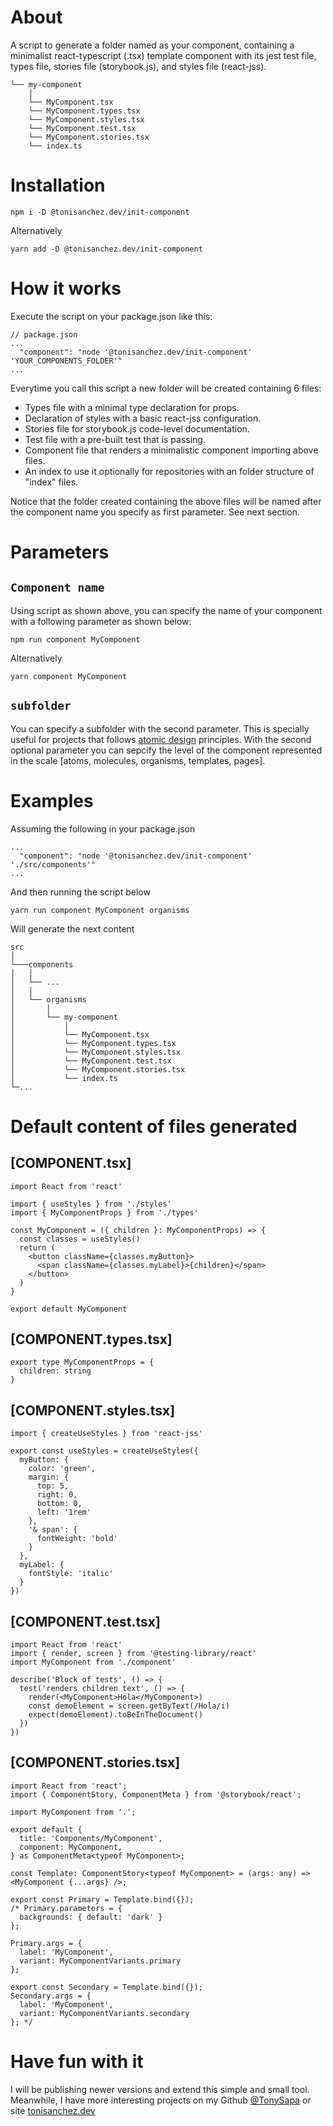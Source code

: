 # About
A script to generate a folder named as your component, containing a minimalist react-typescript (.tsx) template component with its jest test file, types file, stories file (storybook.js), and styles file (react-jss).
```
└── my-component
    │
    └── MyComponent.tsx
    └── MyComponent.types.tsx
    └── MyComponent.styles.tsx
    └── MyComponent.test.tsx
    └── MyComponent.stories.tsx
    └── index.ts
```

# Installation
```
npm i -D @tonisanchez.dev/init-component
```
Alternatively
```
yarn add -D @tonisanchez.dev/init-component
```

# How it works
Execute the script on your package.json like this:
```
// package.json
...
  "component": "node '@tonisanchez.dev/init-component' 'YOUR_COMPONENTS_FOLDER'"
...
```
Everytime you call this script a new folder will be created containing 6 files:
- Types file with a minimal type declaration for props.
- Declaration of styles with a basic react-jss configuration.
- Stories file for storybook.js code-level documentation.
- Test file with a pre-built test that is passing.
- Component file that renders a minimalistic component importing above files.
- An index to use it optionally for repositories with an folder structure of "index" files.

Notice that the folder created containing the above files will be named after the component name you specify as first parameter. See next section.

# Parameters
## `Component name`
Using script as shown above, you can specify the name of your component with a following parameter as shown below:
```
npm run component MyComponent
```
Alternatively
```
yarn component MyComponent
```


## `subfolder`
You can specify a subfolder with the second parameter. This is specially useful for projects that follows [atomic design](https://bradfrost.com/blog/post/atomic-web-design/) principles. With the second optional parameter you can sepcify the level of the component represented in the scale [atoms, molecules, organisms, templates, pages].

# Examples
Assuming the following in your package.json
```
...
  "component": "node '@tonisanchez.dev/init-component' './src/components'"
...
```
And then running the script below
```
yarn run component MyComponent organisms
```
Will generate the next content
```
src
│
└───components
│   │
│   └── ...
│   │
│   └── organisms
│       │
│       └── my-component
│           │
│           └── MyComponent.tsx
│           └── MyComponent.types.tsx
│           └── MyComponent.styles.tsx
│           └── MyComponent.test.tsx
│           └── MyComponent.stories.tsx
│           └── index.ts
└─...
```

# Default content of files generated

## [COMPONENT.tsx]
```
import React from 'react'

import { useStyles } from './styles'
import { MyComponentProps } from './types'

const MyComponent = ({ children }: MyComponentProps) => {
  const classes = useStyles()
  return (
    <button className={classes.myButton}>
      <span className={classes.myLabel}>{children}</span>
    </button>
  )
}

export default MyComponent
```

## [COMPONENT.types.tsx]
```
export type MyComponentProps = {
  children: string
}
```

## [COMPONENT.styles.tsx]
```
import { createUseStyles } from 'react-jss'

export const useStyles = createUseStyles({
  myButton: {
    color: 'green',
    margin: {
      top: 5,
      right: 0,
      bottom: 0,
      left: '1rem'
    },
    '& span': {
      fontWeight: 'bold'
    }
  },
  myLabel: {
    fontStyle: 'italic'
  }
})
```

## [COMPONENT.test.tsx]
```
import React from 'react'
import { render, screen } from '@testing-library/react'
import MyComponent from './component'

describe('Block of tests', () => {
  test('renders children text', () => {
    render(<MyComponent>Hola</MyComponent>)
    const demoElement = screen.getByText(/Hola/i)
    expect(demoElement).toBeInTheDocument()
  })
})
```

## [COMPONENT.stories.tsx]
```
import React from 'react';
import { ComponentStory, ComponentMeta } from '@storybook/react';

import MyComponent from '.';

export default {
  title: 'Components/MyComponent',
  component: MyComponent,
} as ComponentMeta<typeof MyComponent>;

const Template: ComponentStory<typeof MyComponent> = (args: any) => <MyComponent {...args} />;

export const Primary = Template.bind({});
/* Primary.parameters = {
  backgrounds: { default: 'dark' }
};

Primary.args = {
  label: 'MyComponent',
  variant: MyComponentVariants.primary
};

export const Secondary = Template.bind({});
Secondary.args = {
  label: 'MyComponent',
  variant: MyComponentVariants.secondary
}; */
```

# Have fun with it
I will be publishing newer versions and extend this simple and small tool. Meanwhile, I have more interesting projects on my Github [@TonySapa](https://github.com/TonySapa) or site [tonisanchez.dev](https://tonisanchez.dev)